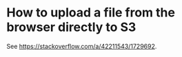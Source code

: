 # How to upload a file from the browser directly to S3

See https://stackoverflow.com/a/42211543/1729692.
